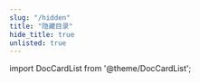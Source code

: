 ```yaml
---
slug: "/hidden"
title: "隐藏目录"
hide_title: true
unlisted: true
---
```



import DocCardList from '@theme/DocCardList';

<DocCardList />
